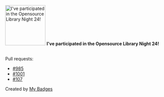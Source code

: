 <img src="https://my-badges.github.io/my-badges/oss-library-night-24.png" alt="I&apos;ve participated in the Opensource Library Night 24!" title="I&apos;ve participated in the Opensource Library Night 24!" width="128">
<strong>I&apos;ve participated in the Opensource Library Night 24!</strong>
<br><br>

Pull requests:

- <a href="https://github.com/google/zx/pull/985">#985</a>
- <a href="https://github.com/google/zx/pull/1001">#1001</a>
- <a href="https://github.com/my-badges/my-badges/pull/107">#107</a>


Created by <a href="https://github.com/my-badges/my-badges">My Badges</a>